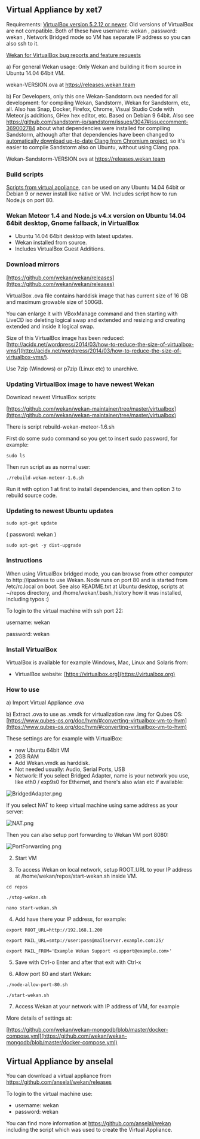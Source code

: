 ## Virtual Appliance by xet7

Requirements: [VirtualBox version 5.2.12 or newer](https://www.virtualbox.org/). Old versions of VirtualBox are not compatible. Both of these have username: wekan , password: wekan , Network Bridged mode so VM has separate IP address so you can also ssh to it.

[Wekan for VirtualBox bug reports and feature requests](https://github.com/wekan/wekan/issues)

a) For general Wekan usage: Only Wekan and building it from source in Ubuntu 14.04 64bit VM. 

wekan-VERSION.ova at https://releases.wekan.team

b) For Developers, only this one Wekan-Sandstorm.ova needed for all development: for compiling Wekan, Sandstorm, Wekan for Sandstorm, etc, all. Also has Snap, Docker, Firefox, Chrome, Visual Studio Code with Meteor.js additions, GHex hex editor, etc. Based on Debian 9 64bit. Also see https://github.com/sandstorm-io/sandstorm/issues/3047#issuecomment-369002784 about what dependencies were installed for compiling Sandstorm, although after that dependencies have been changed to [automatically download up-to-date Clang from Chromium project](https://github.com/sandstorm-io/sandstorm/commit/4463c3f52093de8f0c546c93cd55a7bb556aa9d7), so it's easier to compile Sandstorm also on Ubuntu, without using Clang ppa.

Wekan-Sandstorm-VERSION.ova at https://releases.wekan.team

### Build scripts

[Scripts from virtual appliance](https://github.com/wekan/wekan-maintainer/tree/master/virtualbox), can be used on any Ubuntu 14.04 64bit or Debian 9 or newer install like native or VM. Includes script how to run Node.js on port 80.

### Wekan Meteor 1.4 and Node.js v4.x version on Ubuntu 14.04 64bit desktop, Gnome fallback, in VirtualBox

- Ubuntu 14.04 64bit desktop with latest updates.
- Wekan installed from source.
- Includes VirtualBox Guest Additions.

### Download mirrors

[https://github.com/wekan/wekan/releases](https://github.com/wekan/wekan/releases)

VirtualBox .ova file contains harddisk image that has current size of 16 GB and maximum growable size of 500GB.

You can enlarge it with VBoxManage command and then starting with LiveCD iso deleting logical swap and
extended and resizing and creating extended and inside it logical swap.

Size of this VirtualBox image has been reduced: [http://acidx.net/wordpress/2014/03/how-to-reduce-the-size-of-virtualbox-vms/](http://acidx.net/wordpress/2014/03/how-to-reduce-the-size-of-virtualbox-vms/).

Use 7zip (Windows) or p7zip (Linux etc) to unarchive.

### Updating VirtualBox image to have newest Wekan

Download newest VirtualBox scripts:

[https://github.com/wekan/wekan-maintainer/tree/master/virtualbox](https://github.com/wekan/wekan-maintainer/tree/master/virtualbox)

There is script rebuild-wekan-meteor-1.6.sh

First do some sudo command so you get to insert sudo password, for example:
```
sudo ls
```

Then run script as as normal user:
```
./rebuild-wekan-meteor-1.6.sh
```

Run it with option 1 at first to install dependencies, and then option 3 to rebuild source code.

### Updating to newest Ubuntu updates

```
sudo apt-get update
```
( password: wekan )

```
sudo apt-get -y dist-upgrade
```

### Instructions

When using VirtualBox bridged mode, you can browse from other computer to http://ipadress
to use Wekan. Node runs on port 80 and is started from /etc/rc.local on boot.
See also README.txt at Ubuntu desktop, scripts at ~/repos directory, and
/home/wekan/.bash_history how it was installed, including typos :)

To login to the virtual machine with ssh port 22:

username: wekan

password: wekan

### Install VirtualBox

VirtualBox is available for example Windows, Mac, Linux and Solaris from:

* VirtualBox website: [https://virtualbox.org](https://virtualbox.org)

### How to use

a) Import Virtual Appliance .ova

b) Extract .ova to use as .vmdk for virtualization raw .img for Qubes OS:
[https://www.qubes-os.org/doc/hvm/#converting-virtualbox-vm-to-hvm](https://www.qubes-os.org/doc/hvm/#converting-virtualbox-vm-to-hvm)

These settings are for example with VirtualBox:

* new Ubuntu 64bit VM
* 2GB RAM
* Add Wekan.vmdk as harddisk. 
* Not needed usually: Audio, Serial Ports, USB
* Network: If you select Bridged Adapter, name is your network you use, like eth0 / exp9s0 for Ethernet, and there's also wlan etc if available:

![BridgedAdapter.png](https://wekan.github.io/BridgedAdapter.png)

If you select NAT to keep virtual machine using same address as your server:

![NAT.png](https://wekan.github.io/NAT.png)

Then you can also setup port forwarding to Wekan VM port 8080:

![PortForwarding.png](https://wekan.github.io/PortForwarding.png)

2) Start VM

3) To access Wekan on local network, setup ROOT_URL to your IP address at /home/wekan/repos/start-wekan.sh inside VM.

```
cd repos

./stop-wekan.sh

nano start-wekan.sh
```

4) Add have there your IP address, for example:
```
export ROOT_URL=http://192.168.1.200

export MAIL_URL=smtp://user:pass@mailserver.example.com:25/

export MAIL_FROM='Example Wekan Support <support@example.com>'
```

5) Save with Ctrl-o Enter and after that exit with Ctrl-x

6) Allow port 80 and start Wekan:
```
./node-allow-port-80.sh

./start-wekan.sh
```

7) Access Wekan at your network with IP address of VM, for example

More details of settings at:

[https://github.com/wekan/wekan-mongodb/blob/master/docker-compose.yml](https://github.com/wekan/wekan-mongodb/blob/master/docker-compose.yml)

## Virtual Appliance by anselal

You can download a virtual appliance from https://github.com/anselal/wekan/releases

To login to the virtual machine use:

* username: wekan
* password: wekan

You can find more information at https://github.com/anselal/wekan including the script which was used to create the Virtual Appliance.